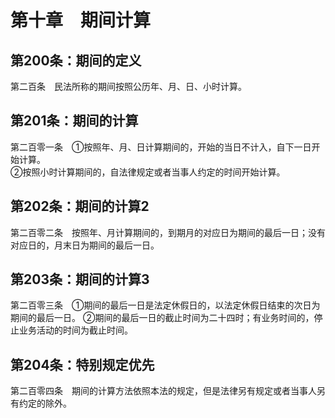 # 第十章　期间计算

## 第200条：期间的定义
第二百条　民法所称的期间按照公历年、月、日、小时计算。

## 第201条：期间的计算
第二百零一条　①按照年、月、日计算期间的，开始的当日不计入，自下一日开始计算。  
②按照小时计算期间的，自法律规定或者当事人约定的时间开始计算。

## 第202条：期间的计算2
第二百零二条　按照年、月计算期间的，到期月的对应日为期间的最后一日；没有对应日的，月末日为期间的最后一日。

## 第203条：期间的计算3
第二百零三条　①期间的最后一日是法定休假日的，以法定休假日结束的次日为期间的最后一日。
②期间的最后一日的截止时间为二十四时；有业务时间的，停止业务活动的时间为截止时间。

## 第204条：特别规定优先
第二百零四条　期间的计算方法依照本法的规定，但是法律另有规定或者当事人另有约定的除外。